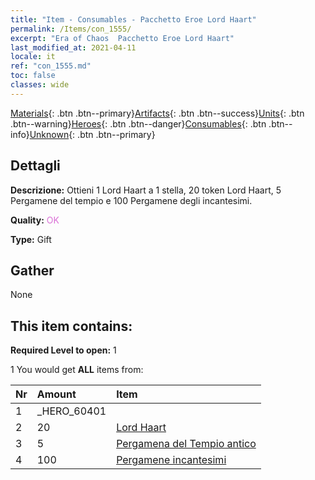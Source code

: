 ```yaml
---
title: "Item - Consumables - Pacchetto Eroe Lord Haart"
permalink: /Items/con_1555/
excerpt: "Era of Chaos  Pacchetto Eroe Lord Haart"
last_modified_at: 2021-04-11
locale: it
ref: "con_1555.md"
toc: false
classes: wide
---
```

 [Materials](/it/Items/){: .btn .btn--primary}[Artifacts](/it/Items/Artifacts/){: .btn .btn--success}[Units](/it/Items/Units/){: .btn .btn--warning}[Heroes](/it/Items/Heroes/){: .btn .btn--danger}[Consumables](/it/Items/Consumables/){: .btn .btn--info}[Unknown](/it/Items/Unknown/){: .btn .btn--primary}

## Dettagli
 **Descrizione:** Ottieni 1 Lord Haart a 1 stella, 20 token Lord Haart, 5 Pergamene del tempio e 100 Pergamene degli incantesimi.

 **Quality:** <span style="color: #DA70D6">OK</span>

 **Type:** Gift

## Gather

  None

## This item contains:

 **Required Level to open:** 1

 1 You would get **ALL** items  from:

  | Nr | Amount |     Item    |
  |:---|:-------|:------------|
  | 1 | _HERO_60401 | 
  | 2 | 20 | [Lord Haart](/it/Items/her_370/) | 
  | 3 | 5 | [Pergamena del Tempio antico](/it/Items/con_697/) | 
  | 4 | 100 | [Pergamene incantesimi](/it/Items/con_694/) | 
